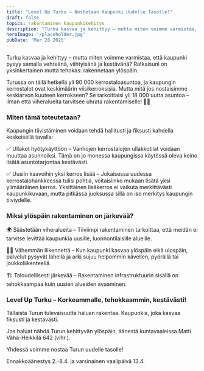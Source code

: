 ```yaml
---
title: "Level Up Turku – Nostetaan Kaupunki Uudelle Tasolle!"
draft: false
topics: rakentaminen kaupunkikehitys
description: "Turku kasvaa ja kehittyy – mutta miten voimme varmistaa, että kaupunki pysyy samalla vehreänä, viihtyisänä ja kestävänä? Ratkaisuni on yksinkertainen mutta tehokas: rakennetaan ylöspäin.  "
heroImage: '/placeholder.jpg'
pubDate: 'Mar 28 2025'
---
```


Turku kasvaa ja kehittyy – mutta miten voimme varmistaa, että kaupunki pysyy samalla vehreänä, viihtyisänä ja kestävänä? Ratkaisuni on yksinkertainen mutta tehokas: rakennetaan ylöspäin.  

Turussa on tällä hetkellä yli 90 000 kerrostaloasuntoa, ja kaupungin kerrostalot ovat keskimäärin viisikerroksisia. Mutta mitä jos nostaisimme keskiarvon kuuteen kerrokseen? Se tarkoittaisi yli 18 000 uutta asuntoa – ilman että viheralueita tarvitsee uhrata rakentamiselle! 🌿🏡  

### Miten tämä toteutetaan?  

Kaupungin tiivistäminen voidaan tehdä hallitusti ja fiksusti kahdella keskeisellä tavalla:  

✅ Ullakot hyötykäyttöön – Vanhojen kerrostalojen ullakkotilat voidaan muuttaa asunnoiksi. Tämä on jo monessa kaupungissa käytössä oleva keino lisätä asuntotarjontaa kestävästi.  

✅ Uusiin kaavoihin yksi kerros lisää – Jokaisessa uudessa kerrostalohankkeessa tulisi pohtia, voitaisiinko mukaan lisätä yksi ylimääräinen kerros. Yksittäinen lisäkerros ei vaikuta merkittävästi kaupunkikuvaan, mutta pitkässä juoksussa sillä on iso merkitys kaupungin tiiviydelle.  

### Miksi ylöspäin rakentaminen on järkevää?  

🌍 Säästetään viheralueita – Tiiviimpi rakentaminen tarkoittaa, että meidän ei tarvitse levittää kaupunkia uusille, luonnontilaisille alueille.  

🚶‍♂️ Vähemmän liikennettä – Kun kaupunki kasvaa ylöspäin eikä ulospäin, palvelut pysyvät lähellä ja arki sujuu helpommin kävellen, pyörällä tai joukkoliikenteellä.  

🏗 Taloudellisesti järkevää – Rakentaminen infrastruktuurin sisällä on tehokkaampaa kuin uusien alueiden avaaminen.  

### Level Up Turku – Korkeammalle, tehokkaammin, kestävästi!  

Tällaista Turun tulevaisuutta haluan rakentaa. Kaupunkia, joka kasvaa fiksusti ja kestävästi.  

Jos haluat nähdä Turun kehittyvän ylöspäin, äänestä kuntavaaleissa Matti Vähä-Heikkilä 642 (vihr.).  

Yhdessä voimme nostaa Turun uudelle tasolle!

Ennakkoäänestys 2.-8.4. ja varsinainen vaalipäivä 13.4.

